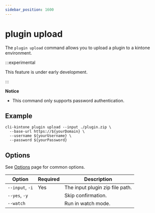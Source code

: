 ```yaml
---
sidebar_position: 1600
---
```


# plugin upload

The `plugin upload` command allows you to upload a plugin to a kintone environment.

:::experimental

This feature is under early development.

:::

**Notice**

- This command only supports password authentication.

## Example

```shell
cli-kintone plugin upload --input ./plugin.zip \
  --base-url https://${yourDomain} \
  --username ${yourUsername} \
  --password ${yourPassword}
```

## Options

See [Options](/guide/options) page for common options.

| Option          | Required | Description                     |
| --------------- | -------- | ------------------------------- |
| `--input`, `-i` | Yes      | The input plugin zip file path. |
| `--yes`, `-y`   |          | Skip confirmation.              |
| `--watch`       |          | Run in watch mode.              |
